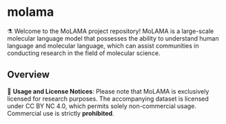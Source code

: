 # molama

⚗️ Welcome to the MoLAMA project repository! MoLAMA is a large-scale molecular language model that possesses the ability to understand human language and molecular language, which can assist communities in conducting research in the field of molecular science.

## Overview

🚨 **Usage and License Notices**: Please note that MoLAMA is exclusively licensed for research purposes. The accompanying dataset is licensed under CC BY NC 4.0, which permits solely non-commercial usage. Commercial use is strictly **prohibited**.
